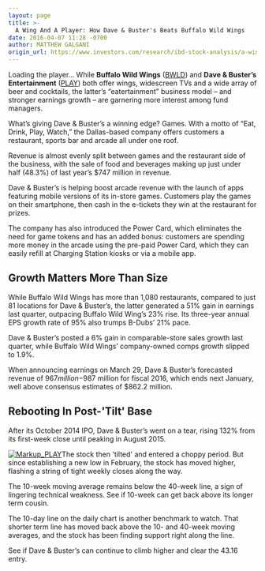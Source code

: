 ```yaml
---
layout: page
title: >-
  A Wing And A Player: How Dave & Buster's Beats Buffalo Wild Wings
date: 2016-04-07 11:28 -0700
author: MATTHEW GALGANI
origin_url: https://www.investors.com/research/ibd-stock-analysis/a-wing-and-a-player-how-dave-busters-beats-buffalo-wild-wings/
---
```





Loading the player...
While **Buffalo Wild Wings** ([BWLD](https://research.investors.com/quote.aspx?symbol=BWLD)) and **Dave & Buster’s Entertainment** ([PLAY](https://research.investors.com/quote.aspx?symbol=PLAY)) both offer wings, widescreen TVs and a wide array of beer and cocktails, the latter’s “eatertainment” business model – and stronger earnings growth – are garnering more interest among fund managers.


What’s giving Dave & Buster’s a winning edge? Games. With a motto of “Eat, Drink, Play, Watch,” the Dallas-based company offers customers a restaurant, sports bar and arcade all under one roof.


Revenue is almost evenly split between games and the restaurant side of the business, with the sale of food and beverages making up just under half (48.3%) of last year’s $747 million in revenue.


Dave & Buster’s is helping boost arcade revenue with the launch of apps featuring mobile versions of its in-store games. Customers play the games on their smartphone, then cash in the e-tickets they win at the restaurant for prizes.


The company has also introduced the Power Card, which eliminates the need for game tokens and has an added bonus: customers are spending more money in the arcade using the pre-paid Power Card, which they can easily refill at Charging Station kiosks or via a mobile app.


Growth Matters More Than Size
-----------------------------


While Buffalo Wild Wings has more than 1,080 restaurants, compared to just 81 locations for Dave & Buster’s, the latter generated a 51% gain in earnings last quarter, outpacing Buffalo Wild Wing’s 23% rise. Its three-year annual EPS growth rate of 95% also trumps B-Dubs’ 21% pace.


Dave & Buster’s posted a 6% gain in comparable-store sales growth last quarter, while Buffalo Wild Wings’ company-owned comps growth slipped to 1.9%.


When announcing earnings on March 29, Dave & Buster’s forecasted revenue of $967 million-$987 million for fiscal 2016, which ends next January, well above consensus estimates of $862.2 million.


Rebooting In Post-'Tilt' Base
-----------------------------


After its October 2014 IPO, Dave & Buster’s went on a tear, rising 132% from its first-week close until peaking in August 2015.


[![Markup_PLAY](https://www.investors.com/wp-content/uploads/2016/04/Markup_PLAY-300x237.jpg)](https://www.investors.com/wp-content/uploads/2016/04/Markup_PLAY.jpg)The stock then 'tilted' and entered a choppy period. But since establishing a new low in February, the stock has moved higher, flashing a string of tight weekly closes along the way.


The 10-week moving average remains below the 40-week line, a sign of lingering technical weakness. See if 10-week can get back above its longer term cousin.


The 10-day line on the daily chart is another benchmark to watch. That shorter term line has moved back above the 10- and 40-week moving averages, and the stock has been finding support right along the line.


See if Dave & Buster’s can continue to climb higher and clear the 43.16 entry.





